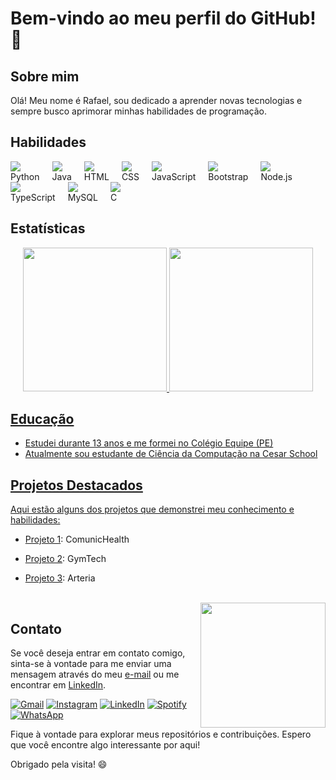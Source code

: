 # Bem-vindo ao meu perfil do GitHub! 👋

## Sobre mim

Olá! Meu nome é Rafael, sou dedicado a aprender novas tecnologias e sempre busco aprimorar minhas habilidades de programação.

## Habilidades

<div>
  <div style="float: left; margin-right: 20px;">
    <img src="https://img.icons8.com/color/48/000000/python.png"/><br>Python
  </div>
  <div style="float: left; margin-right: 20px;">
    <img src="https://img.icons8.com/color/48/000000/java-coffee-cup-logo.png"/><br>Java
  </div>
  <div style="float: left; margin-right: 20px;">
    <img src="https://img.icons8.com/color/48/000000/html-5.png"/><br>HTML
  </div>
  <div style="float: left; margin-right: 20px;">
    <img src="https://img.icons8.com/color/48/000000/css3.png"/><br>CSS
  </div>
  <div style="float: left; margin-right: 20px;">
    <img src="https://img.icons8.com/color/48/000000/javascript.png"/><br>JavaScript
  </div>
  <div style="float: left; margin-right: 20px;">
    <img src="https://img.icons8.com/color/48/000000/bootstrap.png"/><br>Bootstrap
  </div>
  <div style="float: left; margin-right: 20px;">
    <img src="https://img.icons8.com/color/48/000000/nodejs.png"/><br>Node.js
  </div>
  <div style="float: left; margin-right: 20px;">
    <img src="https://img.icons8.com/color/48/000000/typescript.png"/><br>TypeScript
  </div>
  <div style="float: left; margin-right: 20px;">
    <img src="https://img.icons8.com/color/48/000000/mysql.png"/><br>MySQL
  </div>
  <div style="float: left; margin-right: 20px;">
    <img src="https://img.icons8.com/color/48/000000/c-programming.png"/><br>C
  </div>
</div>

<div style="clear: both;"></div>

## Estatísticas

<div align="center">
  <a href="https://github.com/RafaCarvalh0">
  <img height="230em" src="https://github-readme-stats.vercel.app/api?username=RafaCarvalh0&theme=darkmode"/>
  <img height="230em" src="https://github-readme-stats.vercel.app/api/top-langs/?username=RafaCarvalh0&theme=dark"/>
</div>

## Educação

- Estudei durante 13 anos e me formei no Colégio Equipe (PE)
- Atualmente sou estudante de Ciência da Computação na Cesar School

## Projetos Destacados

Aqui estão alguns dos projetos que demonstrei meu conhecimento e habilidades:

- [Projeto 1](https://drive.google.com/file/d/1XBU0B1-HO9Vvl179QVuDaGNxMPYRJrMR/view?usp=drive_link): ComunicHealth
- [Projeto 2](https://drive.google.com/file/d/1XtMdvB3ucNvvfsJbmVDTIkM6eZnS-RVm/view?usp=drive_link): GymTech
- [Projeto 3](https://drive.google.com/file/d/1x6BOA6GYuH-8xPiVTaCnUiiwQXGgbM3N/view?usp=drive_link): Arteria
  
  
  
  <br>
    <div style="float: right;">
    <img src="https://media.giphy.com/media/bGgsc5mWoryfgKBx1u/giphy.gif" width="200px"/>
  </div>

## Contato

Se você deseja entrar em contato comigo, sinta-se à vontade para me enviar uma mensagem através do meu [e-mail](mailto:rafacarvalho@gmail.com) ou me encontrar em [LinkedIn](https://www.linkedin.com/in/rafael-carvalho-2bb985219/).

[![Gmail](https://img.icons8.com/color/48/000000/gmail.png)](mailto:rafacarvalho@gmail.com)
[![Instagram](https://img.icons8.com/color/48/000000/instagram-new.png)](https://www.instagram.com/_rafacarvalho__/)
[![LinkedIn](https://img.icons8.com/color/48/000000/linkedin.png)](https://www.linkedin.com/in/rafael-carvalho-2bb985219/)
[![Spotify](https://img.icons8.com/color/48/000000/spotify.png)](https://open.spotify.com/user/rafael.ac2013)
[![WhatsApp](https://img.icons8.com/color/48/000000/whatsapp.png)](https://wa.me/+5581999454800)

Fique à vontade para explorar meus repositórios e contribuições. Espero que você encontre algo interessante por aqui!

Obrigado pela visita! 😄
